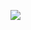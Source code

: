 ![](https://64.media.tumblr.com/56d0fe0108af2452eb71d01fc468104d/9b05c871d5aee799-ac/s400x600/2cbead86f271c041afaf9e021f0fde095d65f108.pnj)
